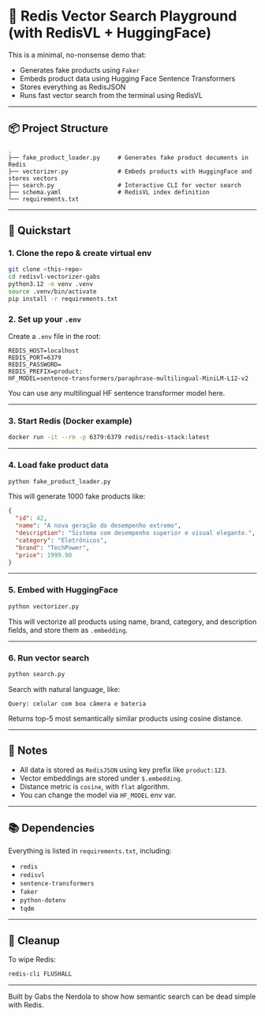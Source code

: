 # 🧠 Redis Vector Search Playground (with RedisVL + HuggingFace)

This is a minimal, no-nonsense demo that:

- Generates fake products using `Faker`
- Embeds product data using Hugging Face Sentence Transformers
- Stores everything as RedisJSON
- Runs fast vector search from the terminal using RedisVL

---

## 📦 Project Structure

```
.
├── fake_product_loader.py     # Generates fake product documents in Redis
├── vectorizer.py              # Embeds products with HuggingFace and stores vectors
├── search.py                  # Interactive CLI for vector search
├── schema.yaml                # RedisVL index definition
└── requirements.txt
```

---

## 🚀 Quickstart

### 1. Clone the repo & create virtual env

```bash
git clone <this-repo>
cd redisvl-vectorizer-gabs
python3.12 -m venv .venv
source .venv/bin/activate
pip install -r requirements.txt
```

### 2. Set up your `.env`

Create a `.env` file in the root:

```env
REDIS_HOST=localhost
REDIS_PORT=6379
REDIS_PASSWORD=
REDIS_PREFIX=product:
HF_MODEL=sentence-transformers/paraphrase-multilingual-MiniLM-L12-v2
```

You can use any multilingual HF sentence transformer model here.

---

### 3. Start Redis (Docker example)

```bash
docker run -it --rm -p 6379:6379 redis/redis-stack:latest
```

---

### 4. Load fake product data

```bash
python fake_product_loader.py
```

This will generate 1000 fake products like:

```json
{
  "id": 42,
  "name": "A nova geração do desempenho extremo",
  "description": "Sistema com desempenho superior e visual elegante.",
  "category": "Eletrônicos",
  "brand": "TechPower",
  "price": 1999.90
}
```

---

### 5. Embed with HuggingFace

```bash
python vectorizer.py
```

This will vectorize all products using name, brand, category, and description fields, and store them as `.embedding`.

---

### 6. Run vector search

```bash
python search.py
```

Search with natural language, like:

```
Query: celular com boa câmera e bateria
```

Returns top-5 most semantically similar products using cosine distance.

---

## 📎 Notes

- All data is stored as `RedisJSON` using key prefix like `product:123`.
- Vector embeddings are stored under `$.embedding`.
- Distance metric is `cosine`, with `flat` algorithm.
- You can change the model via `HF_MODEL` env var.

---

## 📚 Dependencies

Everything is listed in `requirements.txt`, including:

- `redis`
- `redisvl`
- `sentence-transformers`
- `faker`
- `python-dotenv`
- `tqdm`

---

## 🧼 Cleanup

To wipe Redis:

```bash
redis-cli FLUSHALL
```

---

Built by Gabs the Nerdola to show how semantic search can be dead simple with Redis.
